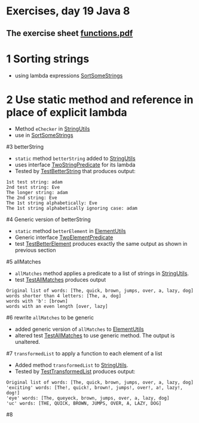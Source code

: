 # Exercises, day 19 Java 8

## The exercise sheet [functions.pdf](functions.pdf) 

# 1 Sorting strings
* using lambda expressions [SortSomeStrings](exercises/src/e01/SortSomeStrings.java)

# 2 Use static method and reference in place of explicit lambda
* Method `eChecker` in [StringUtils](exercises/src/e01/StringUtils.java)
* use in  [SortSomeStrings](exercises/src/e01/SortSomeStrings.java)

#3 betterString
* `static` method `betterString` added to [StringUtils](exercises/src/e01/StringUtils.java)
* uses interface [TwoStringPredicate](exercises/src/e01/TwoStringPredicate.java) for its lambda
* Tested by [TestBetterString](exercises/src/e01/TestBetterString.java) that produces output:

```
1st test string: adam
2nd test string: Eve
The longer string: adam
The 2nd string: Eve
The 1st string alphabetically: Eve
The 1st string alphabetically ignoring case: adam
```

#4 Generic version of betterString
*  `static` method `betterElement` in [ElementUtils](exercises/src/e01/ElementUtils.java)
* Generic interface [TwoElementPredicate](exercises/src/e01/TwoElementPredicate.java)
* test [TestBetterElement](exercises/src/e01/TestBetterElement.java) produces exactly the same output as shown in previous section 

#5 allMatches 
* `allMatches` method applies a predicate to a list of strings in  [StringUtils](exercises/src/e01/StringUtils.java).
* test [TestAllMatches](exercises/src/e01/TestAllMatches.java) produces output

```
Original list of words: [The, quick, brown, jumps, over, a, lazy, dog]
words shorter than 4 letters: [The, a, dog]
words with 'b': [brown]
words with an even length [over, lazy]
```

#6 rewrite `allMatches` to be generic
* added generic version of `allMatches` to  [ElementUtils](exercises/src/e01/ElementUtils.java)
* altered test [TestAllMatches](exercises/src/e01/TestAllMatches.java) to use generic method. The output is unaltered.


#7 `transformedList` to apply a function to each element of a list
* Added method `transformedList` to  [StringUtils](exercises/src/e01/StringUtils.java).
* Tested by [TestTransformedList](exercises/src/e01/TestTransformedList.java) produces output:

```
Original list of words: [The, quick, brown, jumps, over, a, lazy, dog]
'exciting' words: [The!, quick!, brown!, jumps!, over!, a!, lazy!, dog!]
'eye' words: [The, queyeck, brown, jumps, over, a, lazy, dog]
'uc' words: [THE, QUICK, BROWN, JUMPS, OVER, A, LAZY, DOG]
```

#8
